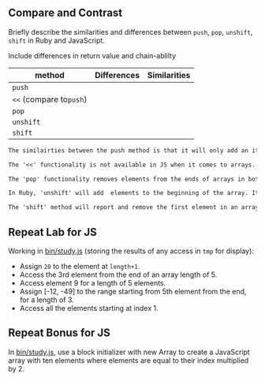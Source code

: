 ## Compare and Contrast ##

Briefly describe the similarities and differences between `push`, `pop`,
`unshift`, `shift` in Ruby and JavaScript.

Include differences in return value and chain-ablilty

| method                  | Differences | Similarities |
|-------------------------|-------------|--------------|
| `push`                  |             |              |
| `<<` (compare to`push`) |             |              |
| `pop`                   |             |              |
| `unshift`               |             |              |
| `shift`                 |             |              |

```txt
The similairties between the push method is that it will only add an item onto the end of an array. In regards to push and javascript, you can add multiple elements to an array i.e. array.push(6, 7, 8). In Ruby you can do the same thing but you do not need to use parentheses.

The '<<' functionality is not available in JS when it comes to arrays. You use it in Ruby but you can only add elements one at a time unles you chain the '<<'

The 'pop' functionality removes elements from the ends of arrays in both languages. In Ruby you can specify the amount of elements you want to remove. In JS you can only remove the last element from the array as opposed to multiple elements.

In Ruby, 'unshift' will add  elements to the beginning of the array. It enables you to add more than one element at a time. It is the same in JS but parentheses are required.

The 'shift' method will report and remove the first element in an array in Ruby. It does not have chaining capabilities so only the first element can be removed. In Javascript it has the same functionality but it requires parantheses to be used
```


## Repeat Lab for JS ##

Working in [bin/study.js](bin/study.js) (storing the results of any access in `tmp`
for display):

-   Assign `20` to the element at `length+1`.
-   Access the 3rd element from the end of an array length of 5.
-   Access element 9 for a length of 5 elements.
-   Assign [-12, -49] to the range starting from 5th element from the end,
    for a length of 3.
-   Access all the elements starting at index 1.


## Repeat Bonus for JS ##

In [bin/study.js](bin/study.js), use a block initializer with new Array to create a
JavaScript array with ten elements where elements are equal to their index
multiplied by 2.
